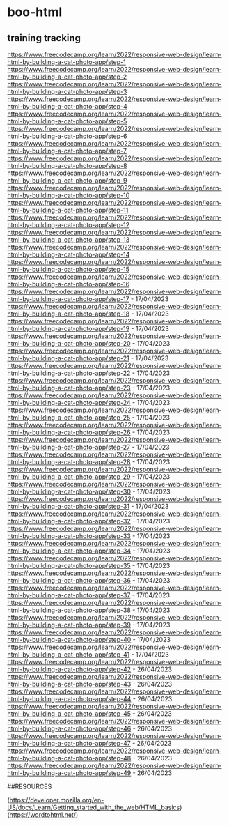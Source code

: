 # boo-html
## training tracking
https://www.freecodecamp.org/learn/2022/responsive-web-design/learn-html-by-building-a-cat-photo-app/step-1
https://www.freecodecamp.org/learn/2022/responsive-web-design/learn-html-by-building-a-cat-photo-app/step-2
https://www.freecodecamp.org/learn/2022/responsive-web-design/learn-html-by-building-a-cat-photo-app/step-3
https://www.freecodecamp.org/learn/2022/responsive-web-design/learn-html-by-building-a-cat-photo-app/step-4
https://www.freecodecamp.org/learn/2022/responsive-web-design/learn-html-by-building-a-cat-photo-app/step-5
https://www.freecodecamp.org/learn/2022/responsive-web-design/learn-html-by-building-a-cat-photo-app/step-6
https://www.freecodecamp.org/learn/2022/responsive-web-design/learn-html-by-building-a-cat-photo-app/step-7
https://www.freecodecamp.org/learn/2022/responsive-web-design/learn-html-by-building-a-cat-photo-app/step-8
https://www.freecodecamp.org/learn/2022/responsive-web-design/learn-html-by-building-a-cat-photo-app/step-9
https://www.freecodecamp.org/learn/2022/responsive-web-design/learn-html-by-building-a-cat-photo-app/step-10
https://www.freecodecamp.org/learn/2022/responsive-web-design/learn-html-by-building-a-cat-photo-app/step-11
https://www.freecodecamp.org/learn/2022/responsive-web-design/learn-html-by-building-a-cat-photo-app/step-12
https://www.freecodecamp.org/learn/2022/responsive-web-design/learn-html-by-building-a-cat-photo-app/step-13
https://www.freecodecamp.org/learn/2022/responsive-web-design/learn-html-by-building-a-cat-photo-app/step-14
https://www.freecodecamp.org/learn/2022/responsive-web-design/learn-html-by-building-a-cat-photo-app/step-15
https://www.freecodecamp.org/learn/2022/responsive-web-design/learn-html-by-building-a-cat-photo-app/step-16
https://www.freecodecamp.org/learn/2022/responsive-web-design/learn-html-by-building-a-cat-photo-app/step-17 - 17/04/2023
https://www.freecodecamp.org/learn/2022/responsive-web-design/learn-html-by-building-a-cat-photo-app/step-18 - 17/04/2023
https://www.freecodecamp.org/learn/2022/responsive-web-design/learn-html-by-building-a-cat-photo-app/step-19 - 17/04/2023
https://www.freecodecamp.org/learn/2022/responsive-web-design/learn-html-by-building-a-cat-photo-app/step-20 - 17/04/2023
https://www.freecodecamp.org/learn/2022/responsive-web-design/learn-html-by-building-a-cat-photo-app/step-21 - 17/04/2023
https://www.freecodecamp.org/learn/2022/responsive-web-design/learn-html-by-building-a-cat-photo-app/step-22 - 17/04/2023
https://www.freecodecamp.org/learn/2022/responsive-web-design/learn-html-by-building-a-cat-photo-app/step-23 - 17/04/2023
https://www.freecodecamp.org/learn/2022/responsive-web-design/learn-html-by-building-a-cat-photo-app/step-24 - 17/04/2023
https://www.freecodecamp.org/learn/2022/responsive-web-design/learn-html-by-building-a-cat-photo-app/step-25 - 17/04/2023
https://www.freecodecamp.org/learn/2022/responsive-web-design/learn-html-by-building-a-cat-photo-app/step-26 - 17/04/2023
https://www.freecodecamp.org/learn/2022/responsive-web-design/learn-html-by-building-a-cat-photo-app/step-27 - 17/04/2023
https://www.freecodecamp.org/learn/2022/responsive-web-design/learn-html-by-building-a-cat-photo-app/step-28 - 17/04/2023
https://www.freecodecamp.org/learn/2022/responsive-web-design/learn-html-by-building-a-cat-photo-app/step-29 - 17/04/2023
https://www.freecodecamp.org/learn/2022/responsive-web-design/learn-html-by-building-a-cat-photo-app/step-30 - 17/04/2023
https://www.freecodecamp.org/learn/2022/responsive-web-design/learn-html-by-building-a-cat-photo-app/step-31 - 17/04/2023
https://www.freecodecamp.org/learn/2022/responsive-web-design/learn-html-by-building-a-cat-photo-app/step-32 - 17/04/2023
https://www.freecodecamp.org/learn/2022/responsive-web-design/learn-html-by-building-a-cat-photo-app/step-33 - 17/04/2023
https://www.freecodecamp.org/learn/2022/responsive-web-design/learn-html-by-building-a-cat-photo-app/step-34 - 17/04/2023
https://www.freecodecamp.org/learn/2022/responsive-web-design/learn-html-by-building-a-cat-photo-app/step-35 - 17/04/2023
https://www.freecodecamp.org/learn/2022/responsive-web-design/learn-html-by-building-a-cat-photo-app/step-36 - 17/04/2023
https://www.freecodecamp.org/learn/2022/responsive-web-design/learn-html-by-building-a-cat-photo-app/step-37 - 17/04/2023
https://www.freecodecamp.org/learn/2022/responsive-web-design/learn-html-by-building-a-cat-photo-app/step-38 - 17/04/2023
https://www.freecodecamp.org/learn/2022/responsive-web-design/learn-html-by-building-a-cat-photo-app/step-39 - 17/04/2023
https://www.freecodecamp.org/learn/2022/responsive-web-design/learn-html-by-building-a-cat-photo-app/step-40 - 17/04/2023
https://www.freecodecamp.org/learn/2022/responsive-web-design/learn-html-by-building-a-cat-photo-app/step-41 - 17/04/2023
https://www.freecodecamp.org/learn/2022/responsive-web-design/learn-html-by-building-a-cat-photo-app/step-42 - 26/04/2023
https://www.freecodecamp.org/learn/2022/responsive-web-design/learn-html-by-building-a-cat-photo-app/step-43 - 26/04/2023
https://www.freecodecamp.org/learn/2022/responsive-web-design/learn-html-by-building-a-cat-photo-app/step-44 - 26/04/2023
https://www.freecodecamp.org/learn/2022/responsive-web-design/learn-html-by-building-a-cat-photo-app/step-45 - 26/04/2023
https://www.freecodecamp.org/learn/2022/responsive-web-design/learn-html-by-building-a-cat-photo-app/step-46 - 26/04/2023
https://www.freecodecamp.org/learn/2022/responsive-web-design/learn-html-by-building-a-cat-photo-app/step-47 - 26/04/2023
https://www.freecodecamp.org/learn/2022/responsive-web-design/learn-html-by-building-a-cat-photo-app/step-48 - 26/04/2023
https://www.freecodecamp.org/learn/2022/responsive-web-design/learn-html-by-building-a-cat-photo-app/step-49 - 26/04/2023

##RESOURCES


(https://developer.mozilla.org/en-US/docs/Learn/Getting_started_with_the_web/HTML_basics)
(https://wordtohtml.net/)